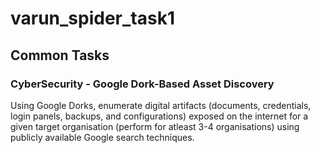 # varun_spider_task1

## Common Tasks

### CyberSecurity - Google Dork-Based Asset Discovery

Using Google Dorks, enumerate digital artifacts (documents, credentials, login panels, backups, and configurations) exposed on the internet for a given target organisation (perform for atleast 3-4 organisations) using publicly available Google search techniques.
